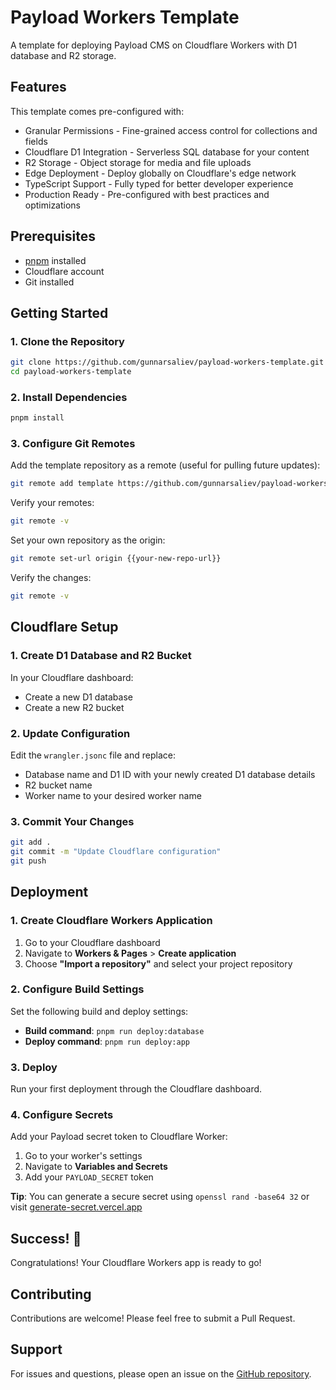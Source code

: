 # Payload Workers Template

A template for deploying Payload CMS on Cloudflare Workers with D1 database and R2 storage.

## Features
This template comes pre-configured with:

- Granular Permissions - Fine-grained access control for collections and fields
- Cloudflare D1 Integration - Serverless SQL database for your content
- R2 Storage - Object storage for media and file uploads
- Edge Deployment - Deploy globally on Cloudflare's edge network
- TypeScript Support - Fully typed for better developer experience
- Production Ready - Pre-configured with best practices and optimizations

## Prerequisites

- [pnpm](https://pnpm.io/) installed
- Cloudflare account
- Git installed

## Getting Started

### 1. Clone the Repository

```bash
git clone https://github.com/gunnarsaliev/payload-workers-template.git
cd payload-workers-template
```

### 2. Install Dependencies

```bash
pnpm install
```

### 3. Configure Git Remotes

Add the template repository as a remote (useful for pulling future updates):

```bash
git remote add template https://github.com/gunnarsaliev/payload-workers-template.git
```

Verify your remotes:

```bash
git remote -v
```

Set your own repository as the origin:

```bash
git remote set-url origin {{your-new-repo-url}}
```

Verify the changes:

```bash
git remote -v
```

## Cloudflare Setup

### 1. Create D1 Database and R2 Bucket

In your Cloudflare dashboard:
- Create a new D1 database
- Create a new R2 bucket

### 2. Update Configuration

Edit the `wrangler.jsonc` file and replace:
- Database name and D1 ID with your newly created D1 database details
- R2 bucket name
- Worker name to your desired worker name

### 3. Commit Your Changes

```bash
git add .
git commit -m "Update Cloudflare configuration"
git push
```

## Deployment

### 1. Create Cloudflare Workers Application

1. Go to your Cloudflare dashboard
2. Navigate to **Workers & Pages** > **Create application**
3. Choose **"Import a repository"** and select your project repository

### 2. Configure Build Settings

Set the following build and deploy settings:

- **Build command**: `pnpm run deploy:database`
- **Deploy command**: `pnpm run deploy:app`

### 3. Deploy

Run your first deployment through the Cloudflare dashboard.

### 4. Configure Secrets

Add your Payload secret token to Cloudflare Worker:

1. Go to your worker's settings
2. Navigate to **Variables and Secrets**
3. Add your `PAYLOAD_SECRET` token

**Tip**: You can generate a secure secret using `openssl rand -base64 32` or visit [generate-secret.vercel.app](https://generate-secret.vercel.app/)

## Success! 🎉

Congratulations! Your Cloudflare Workers app is ready to go!

## Contributing

Contributions are welcome! Please feel free to submit a Pull Request.

## Support

For issues and questions, please open an issue on the [GitHub repository](https://github.com/gunnarsaliev/payload-workers-template/issues).
